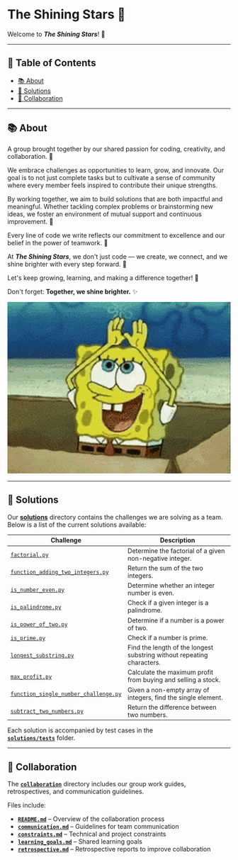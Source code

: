# **The Shining Stars 🌟**

Welcome to **_The Shining Stars_**! 👋

---

## **📖 Table of Contents**

- [📚 About](#-about)  
- [🚀 Solutions](#-solutions)  
- [🤝 Collaboration](#-collaboration)  

---

## **📚 About**

A group brought together by our shared passion for coding, creativity,
and collaboration. 🌈  

We embrace challenges as opportunities to learn, grow, and innovate.
Our goal is to not just complete tasks but to cultivate a sense of community
where every member feels inspired to contribute their unique strengths.  

By working together, we aim to build solutions that are both impactful
and meaningful. Whether tackling complex problems or brainstorming new ideas,
we foster an environment of mutual support and continuous improvement. 🤝

Every line of code we write reflects our commitment to excellence
and our belief in the power of teamwork. 💪  

At **_The Shining Stars_**, we don't just code — we create, we connect,
and we shine brighter with every step forward. 💫  

Let's keep growing, learning, and making a difference together! 🚀  

Don't forget: **Together, we shine brighter.** ✨  

![SpongeBob shining gif for motivation](notes/time-to-shine-spongebob-shine.gif)

---

## **🚀 Solutions**

Our **[solutions](solutions/)** directory contains the challenges
we are solving as a team.
Below is a list of the current solutions available:

| Challenge             | Description                                         |
|-----------------------|-----------------------------------------------------|
| [`factorial.py`](https://github.com/MIT-Emerging-Talent/ET6-foundations-group-05/issues/24) | Determine the factorial of a given non-negative integer. |
| [`function_adding_two_integers.py`](<https://github.com/MIT-Emerging-Talent/ET6-foundations-group-05/issues/34>) | Return the sum of the two integers. |
| [`is_number_even.py`](https://github.com/MIT-Emerging-Talent/ET6-foundations-group-05/issues/64) | Determine whether an integer number is even. |
| [`is_palindrome.py`](https://github.com/MIT-Emerging-Talent/ET6-foundations-group-05/issues/30) | Check if a given integer is a palindrome.               |
| [`is_power_of_two.py`](https://github.com/MIT-Emerging-Talent/ET6-foundations-group-05/issues/17) | Determine if a number is a power of two.                 |
| [`is_prime.py`](https://github.com/MIT-Emerging-Talent/ET6-foundations-group-05/issues/26) | Check if a number is prime.                              |
| [`longest_substring.py`](https://github.com/MIT-Emerging-Talent/ET6-foundations-group-05/issues/44) | Find the length of the longest substring without repeating characters. |
| [`max_profit.py`](https://github.com/MIT-Emerging-Talent/ET6-foundations-group-05/issues/22) | Calculate the maximum profit from buying and selling a stock. |
| [`function_single_number_challenge.py`](<https://github.com/MIT-Emerging-Talent/ET6-foundations-group-05/issues/70>) | Given a non-empty array of integers, find the single element. |
| [`subtract_two_numbers.py`](https://github.com/MIT-Emerging-Talent/ET6-foundations-group-05/issues/23) | Return the difference between two numbers. |

Each solution is accompanied by test cases in the  
**[`solutions/tests`](solutions/tests/)** folder.

---

## **🤝 Collaboration**

The **[`collaboration`](collaboration/)** directory includes our group work
guides, retrospectives, and communication guidelines.

Files include:

- **[`README.md`](collaboration/README.md)** – Overview of the collaboration
process  
- **[`communication.md`](collaboration/communication.md)** – Guidelines for
team communication  
- **[`constraints.md`](collaboration/constraints.md)** – Technical and project
constraints  
- **[`learning_goals.md`](collaboration/learning_goals.md)** – Shared learning
goals  
- **[`retrospective.md`](collaboration/retrospective.md)** – Retrospective
reports to improve collaboration
